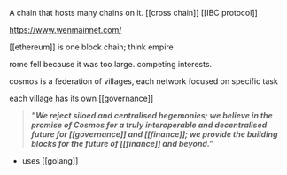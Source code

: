 A chain that hosts many chains on it. [[cross chain]]
[[IBC protocol]]

https://www.wenmainnet.com/

[[ethereum]] is one block chain; think empire

rome fell because it was too large. competing interests.

cosmos is a federation of villages, each network focused on specific task

each village has its own [[governance]]

>_**"We reject siloed and centralised hegemonies; we believe in the promise of Cosmos for a truly interoperable and decentralised future for [[governance]] and [[finance]]; we provide the building blocks for the future of [[finance]] and beyond.”**_

- uses [[golang]]
